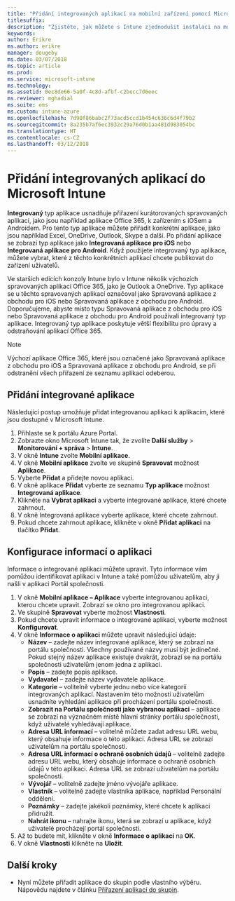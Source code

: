 ```yaml
---
title: "Přidání integrovaných aplikací na mobilní zařízení pomocí Microsoft Intune"
titlesuffix: 
description: "Zjistěte, jak můžete s Intune zjednodušit instalaci na mobilní zařízení s integrovanými aplikacemi."
keywords: 
author: Erikre
ms.author: erikre
manager: dougeby
ms.date: 03/07/2018
ms.topic: article
ms.prod: 
ms.service: microsoft-intune
ms.technology: 
ms.assetid: 0ec8de66-5a0f-4c8d-afbf-c2becc7d6eec
ms.reviewer: mghadial
ms.suite: ems
ms.custom: intune-azure
ms.openlocfilehash: 7d90f86babc2f73acd5ccd1b454c636c6d4f79b2
ms.sourcegitcommit: 8a235b7af6ec3932c29a76d0b1aa481d983054bc
ms.translationtype: HT
ms.contentlocale: cs-CZ
ms.lasthandoff: 03/12/2018
---
```

# <a name="how-to-add-built-in-apps-to-microsoft-intune"></a>Přidání integrovaných aplikací do Microsoft Intune

**Integrovaný** typ aplikace usnadňuje přiřazení kurátorovaných spravovaných aplikací, jako jsou například aplikace Office 365, k zařízením s iOSem a Androidem. Pro tento typ aplikace můžete přiřadit konkrétní aplikace, jako jsou například Excel, OneDrive, Outlook, Skype a další. Po přidání aplikace se zobrazí typ aplikace jako **Integrovaná aplikace pro iOS** nebo **Integrovaná aplikace pro Android**. Když použijete integrovaný typ aplikace, můžete vybrat, které z těchto konkrétních aplikací chcete publikovat do zařízení uživatelů.

 Ve starších edicích konzoly Intune bylo v Intune několik výchozích spravovaných aplikací Office 365, jako je Outlook a OneDrive. Typ aplikace se u těchto spravovaných aplikací označoval jako Spravovaná aplikace z obchodu pro iOS nebo Spravovaná aplikace z obchodu pro Android. Doporučujeme, abyste místo typu Spravovaná aplikace z obchodu pro iOS nebo Spravovaná aplikace z obchodu pro Android používali integrovaný typ aplikace. Integrovaný typ aplikace poskytuje větší flexibilitu pro úpravy a odstraňování aplikací Office 365.

>[!NOTE]
>Výchozí aplikace Office 365, které jsou označené jako Spravovaná aplikace z obchodu pro iOS a Spravovaná aplikace z obchodu pro Android, se při odstranění všech přiřazení ze seznamu aplikací odeberou.

## <a name="add-built-in-app"></a>Přidání integrované aplikace

Následující postup umožňuje přidat integrovanou aplikaci k aplikacím, které jsou dostupné v Microsoft Intune.
1.  Přihlaste se k portálu Azure Portal.
2.  Zobrazte okno Microsoft Intune tak, že zvolíte **Další služby** > **Monitorování + správa** > **Intune**.
3.  V okně **Intune** zvolte **Mobilní aplikace**.
4.  V okně **Mobilní aplikace** zvolte ve skupině **Spravovat** možnost **Aplikace**.
5.  Vyberte **Přidat** a přidejte novou aplikaci.
6.  V okně aplikace **Přidat** vyberte ze seznamu **Typ aplikace** možnost **Integrovaná aplikace**.
7.  Klikněte na **Vybrat aplikaci** a vyberte integrované aplikace, které chcete zahrnout.
8.  V okně Integrovaná aplikace vyberte aplikace, které chcete zahrnout.
9.  Pokud chcete zahrnout aplikace, klikněte v okně **Přidat aplikaci** na tlačítko **Přidat**.


## <a name="configure-app-information"></a>Konfigurace informací o aplikaci

Informace o integrované aplikaci můžete upravit. Tyto informace vám pomůžou identifikovat aplikaci v Intune a také pomůžou uživatelům, aby ji našli v aplikaci Portál společnosti.
1.  V okně **Mobilní aplikace – Aplikace** vyberte integrovanou aplikaci, kterou chcete upravit. Zobrazí se okno pro integrovanou aplikaci.
2.  Ve skupině **Spravovat** vyberte možnost **Vlastnosti**.
3.  Pokud chcete upravit informace o integrované aplikaci, vyberte možnost **Konfigurovat**.
4.  V okně **Informace o aplikaci** můžete upravit následující údaje:
    -   **Název** – zadejte název integrované aplikace, který se zobrazí na portálu společnosti. Všechny používané názvy musí být jedinečné. Pokud stejný název aplikace existuje dvakrát, zobrazí se na portálu společnosti uživatelům jenom jedna z aplikací.
    -   **Popis** – zadejte popis aplikace. 
    -   **Vydavatel** – zadejte název vydavatele aplikace.
    -   **Kategorie** – volitelně vyberte jednu nebo více kategorií integrovaných aplikací. Nastavením této možnosti uživatelům usnadníte vyhledání aplikace při procházení portálu společnosti.
    -   **Zobrazit na Portálu společnosti jako vybranou aplikaci** – aplikace se zobrazí na význačném místě hlavní stránky portálu společnosti, když uživatelé vyhledávají aplikace.
    -   **Adresa URL informací** – volitelně můžete zadat adresu URL webu, který obsahuje informace o této aplikaci. Adresa URL se zobrazí uživatelům na portálu společnosti.
    -   **Adresa URL informací o ochraně osobních údajů** – volitelně zadejte adresu URL webu, který obsahuje informace o ochraně osobních údajů v této aplikaci. Adresa URL se zobrazí uživatelům na portálu společnosti.
    -   **Vývojář** – volitelně zadejte jméno vývojáře aplikace.
    -   **Vlastník** – volitelně zadejte vlastníka aplikace, například Personální oddělení.
    -   **Poznámky** – zadejte jakékoli poznámky, které chcete k aplikaci přidružit.
    -   **Nahrát ikonu** – nahrajte ikonu, která se zobrazí u aplikace, když uživatelé procházejí portál společnosti.
3.  Až to budete mít, klikněte v okně **Informace o aplikaci** na **OK**.
4.  V okně **Vlastnosti** klikněte na **Uložit**.

## <a name="next-steps"></a>Další kroky

- Nyní můžete přiřadit aplikace do skupin podle vlastního výběru. Nápovědu najdete v článku [Přiřazení aplikací do skupin](apps-deploy.md).
